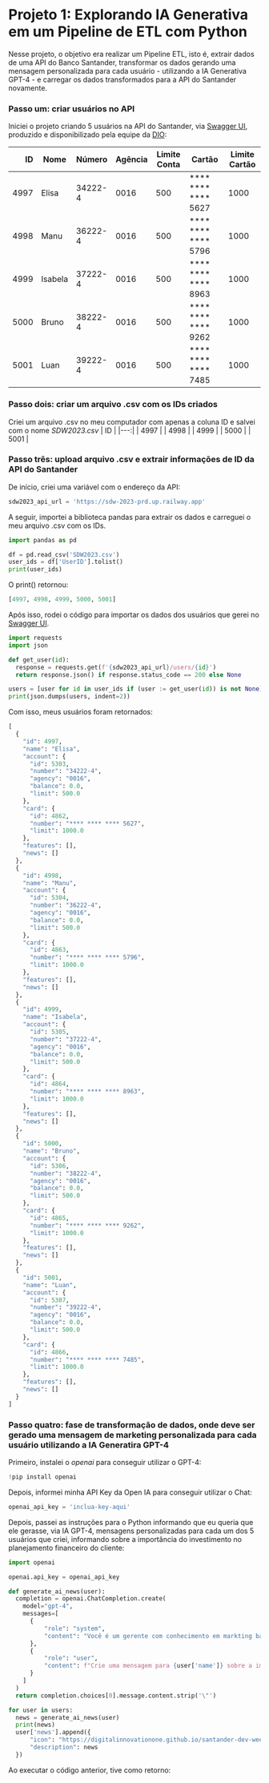 # Projeto 1: Explorando IA Generativa em um Pipeline de ETL com Python

Nesse projeto, o objetivo era realizar um Pipeline ETL, isto é, extrair dados de uma API do Banco Santander, transformar os dados gerando uma mensagem personalizada para cada usuário - utilizando a IA Generativa GPT-4 - e carregar os dados transformados para a API do Santander novamente.

### Passo um: criar usuários no API
Iniciei o projeto criando 5 usuários na API do Santander, via [Swagger UI](https://sdw-2023-prd.up.railway.app/swagger-ui/index.html#/Users%20Controller/findById), produzido e disponibilizado pela equipe da [DIO](https://www.dio.me/):

| ID | Nome | Número | Agência | Limite Conta | Cartão | Limite Cartão |
|---:|------|--------|---------|--------------|--------|---------------|
| 4997 | Elisa | 34222-4 | 0016 | 500 | **** **** **** 5627 | 1000 |
| 4998 | Manu | 36222-4 | 0016 | 500 | **** **** **** 5796 | 1000 |
| 4999 | Isabela | 37222-4 | 0016 | 500 | **** **** **** 8963 | 1000 |
| 5000 | Bruno | 38222-4 | 0016 | 500 | **** **** **** 9262 | 1000 |
| 5001 | Luan | 39222-4 | 0016 | 500 | **** **** **** 7485 | 1000 |

### Passo dois: criar um arquivo .csv com os IDs criados
Criei um arquivo .csv no meu computador com apenas a coluna ID e salvei com o nome _SDW2023.csv_
| ID |
|---:|
| 4997 |
| 4998 |
| 4999 |
| 5000 |
| 5001 |

### Passo três: upload arquivo .csv e extrair informações de ID da API do Santander 
De início, criei uma variável com o endereço da API:
```python
sdw2023_api_url = 'https://sdw-2023-prd.up.railway.app'
```
A seguir, importei a biblioteca pandas para extrair os dados e carreguei o meu arquivo .csv com os IDs.
```python
import pandas as pd

df = pd.read_csv('SDW2023.csv')
user_ids = df['UserID'].tolist()
print(user_ids)
```
O print() retornou:
```python
[4997, 4998, 4999, 5000, 5001]
```
Após isso, rodei o código para importar os dados dos usuários que gerei no [Swagger UI](https://sdw-2023-prd.up.railway.app/swagger-ui/index.html#/Users%20Controller/findById).
```python
import requests
import json

def get_user(id):
  response = requests.get(f'{sdw2023_api_url}/users/{id}')
  return response.json() if response.status_code == 200 else None

users = [user for id in user_ids if (user := get_user(id)) is not None]
print(json.dumps(users, indent=2))
```
Com isso, meus usuários foram retornados:
```python
[
  {
    "id": 4997,
    "name": "Elisa",
    "account": {
      "id": 5303,
      "number": "34222-4",
      "agency": "0016",
      "balance": 0.0,
      "limit": 500.0
    },
    "card": {
      "id": 4862,
      "number": "**** **** **** 5627",
      "limit": 1000.0
    },
    "features": [],
    "news": []
  },
  {
    "id": 4998,
    "name": "Manu",
    "account": {
      "id": 5304,
      "number": "36222-4",
      "agency": "0016",
      "balance": 0.0,
      "limit": 500.0
    },
    "card": {
      "id": 4863,
      "number": "**** **** **** 5796",
      "limit": 1000.0
    },
    "features": [],
    "news": []
  },
  {
    "id": 4999,
    "name": "Isabela",
    "account": {
      "id": 5305,
      "number": "37222-4",
      "agency": "0016",
      "balance": 0.0,
      "limit": 500.0
    },
    "card": {
      "id": 4864,
      "number": "**** **** **** 8963",
      "limit": 1000.0
    },
    "features": [],
    "news": []
  },
  {
    "id": 5000,
    "name": "Bruno",
    "account": {
      "id": 5306,
      "number": "38222-4",
      "agency": "0016",
      "balance": 0.0,
      "limit": 500.0
    },
    "card": {
      "id": 4865,
      "number": "**** **** **** 9262",
      "limit": 1000.0
    },
    "features": [],
    "news": []
  },
  {
    "id": 5001,
    "name": "Luan",
    "account": {
      "id": 5307,
      "number": "39222-4",
      "agency": "0016",
      "balance": 0.0,
      "limit": 500.0
    },
    "card": {
      "id": 4866,
      "number": "**** **** **** 7485",
      "limit": 1000.0
    },
    "features": [],
    "news": []
  }
]
```
### Passo quatro: fase de transformação de dados, onde deve ser gerado uma mensagem de marketing personalizada para cada usuário utilizando a IA Generatira GPT-4
Primeiro, instalei o _openai_ para conseguir utilizar o GPT-4:
```python
!pip install openai
```
Depois, informei minha API Key da Open IA para conseguir utilizar o Chat:
```python
openai_api_key = 'inclua-key-aqui'
```
Depois, passei as instruções para o Python informando que eu queria que ele gerasse, via IA GPT-4, mensagens personalizadas para cada um dos 5 usuários que criei, informando sobre a importância do investimento no planejamento financeiro do cliente:
```python
import openai

openai.api_key = openai_api_key

def generate_ai_news(user):
  completion = openai.ChatCompletion.create(
    model="gpt-4",
    messages=[
      {
          "role": "system",
          "content": "Você é um gerente com conhecimento em markting bancário."
      },
      {
          "role": "user",
          "content": f"Crie uma mensagem para {user['name']} sobre a importância dos investimentos no planejamento financeiro (máximo de 100 caracteres)"
      }
    ]
  )
  return completion.choices[0].message.content.strip('\"')

for user in users:
  news = generate_ai_news(user)
  print(news)
  user['news'].append({
      "icon": "https://digitalinnovationone.github.io/santander-dev-week-2023-api/icons/credit.svg",
      "description": news
  })
```
Ao executar o código anterior, tive como retorno:
```python

```
